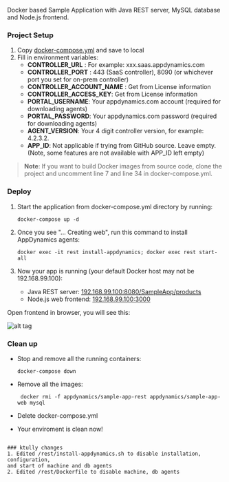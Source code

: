 Docker based Sample Application with Java REST server, MySQL database and Node.js frontend.

### Project Setup
1. Copy [docker-compose.yml](https://github.com/Appdynamics/SampleApp/blob/master/docker-compose.yml) and save to local
2. Fill in environment variables:
     - **CONTROLLER_URL**  :  For example: xxx.saas.appdynamics.com
     - **CONTROLLER_PORT** : 443 (SaaS controller), 8090 (or whichever port you set for on-prem controller)
     - **CONTROLLER_ACCOUNT_NAME** : Get from License information
     - **CONTROLLER_ACCESS_KEY**: Get from License information
     - **PORTAL_USERNAME**: Your appdynamics.com account (required for downloading agents)
     - **PORTAL_PASSWORD**: Your appdynamics.com password (required for downloading agents)
     - **AGENT_VERSION**: Your 4 digit controller version, for example: 4.2.3.2.
     - **APP_ID**: Not applicable if trying from GitHub source. Leave empty. (Note, some features are not available with APP_ID left empty)

> **Note**: If you want to build Docker images from source code, clone the project and uncomment line 7 and line 34 in docker-compose.yml.

### Deploy

1. Start the application from docker-compose.yml directory by running:

    ```docker-compose up -d```
2. Once you see "... Creating web", run this command to install AppDynamics agents:

    ```docker exec -it rest install-appdynamics; docker exec rest start-all```
3. Now your app is running (your default Docker host may not be 192.168.99.100):
    * Java REST server: [192.168.99.100:8080/SampleApp/products](http://192.168.99.100:8080/SampleApp/products)
    * Node.js web frontend: [192.168.99.100:3000](http://192.168.99.100:3000/#)

Open frontend in browser, you will see this:

![alt tag](https://github.com/Appdynamics/SampleApp/blob/master/web/src/public/img/sampleapp.png)

### Clean up
* Stop and remove all the running containers:

    ```docker-compose down```
* Remove all the images:

    ``` docker rmi -f appdynamics/sample-app-rest appdynamics/sample-app-web mysql```
* Delete docker-compose.yml
* Your enviroment is clean now!
```

### ktully changes
1. Edited /rest/install-appdynamics.sh to disable installation, configuration,
and start of machine and db agents
2. Edited /rest/Dockerfile to disable machine, db agents
